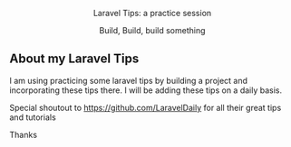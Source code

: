 <p align="center">Laravel Tips: a practice session</p>

<p align="center">
Build, Build, build something
</p>

## About my Laravel Tips

I am using practicing some laravel tips by building a project and incorporating these tips there. I will be adding these tips on a daily basis.

Special shoutout to https://github.com/LaravelDaily for all their great tips and tutorials

Thanks
